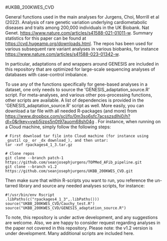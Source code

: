 #UKBB_200KWES_CVD

General functions used in the main analyses for Jurgens, Choi, Morrill et al (2022). Analysis of rare genetic variation underlying cardiometabolic diseases and traits among 200,000 individuals in the UK Biobank. Nat Genet. https://www.nature.com/articles/s41588-021-01011-w. Summary statistics for this paper can be found at https://cvd.hugeamp.org/downloads.html. The repos has been used for various subsequent rare variant analyses in various biobanks, for instance https://www.nature.com/articles/s41588-023-01342-w.

In particular, adaptations of and wrappers around GENESIS are included in this repository that are optimized for large-scale sequencing analyses of databases with case-control imbalance.

To use any of the functions specifically for gene-based analyses in a dataset, one only needs to source the 'GENESIS_adaptation_source.R' script. For meta-analyses, and various other pos-processing functions, other scripts are available. A list of dependencies is provided in the 'GENESIS_adaptation_source.R' script as well. More easily, you can download a tar file with all needed R-packages (and more) from https://www.dropbox.com/scl/fo/0m3so6sfc7acsszsdlhi0/h?dl=0&rlkey=vwb5jzps5n0t97auom68sh04g . For instance, when running on a Cloud machine, simply follow the following steps:
```
# First download tar file into Cloud machine (for instance using _gsutil cp_ or _dx download_), and then untar:
tar -xvf rpackages4_1_3.tar.gz

# Clone repos
git clone --branch patch-1 https://github.com/seanjosephjurgens/TOPMed_AFib_pipeline.git
git clone --branch v1.2 https://github.com/seanjosephjurgens/UKBB_200KWES_CVD.git
```
Then make sure that within R-scripts you want to run, you reference the un-tarred library and source any needed analyses scripts, for instance:
```
#!/usr/bin/env Rscript
.libPaths(c("rpackages4_1_3",.libPaths()))
source("UKBB_200KWES_CVD/Cauchy_test.R")
source("UKBB_200KWES_CVD/GENESIS_adaptation_source.R")
```

To note, this repository is under active development, and any suggestions are welcome. Also, we are happy to consider request regarding analyses in the paper not covered in this repository. Please note: the v1.2 version is under development. Many additional scripts are included here.
